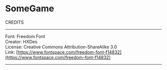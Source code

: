 # SomeGame


CREDITS 
*******************************

Font: Freedom Font  
Creator: HXDes  
License: Creative Commons Attribution-ShareAlike 3.0  
Link: [https://www.fontspace.com/freedom-font-f14832](https://www.fontspace.com/freedom-font-f14832)

*******************************
